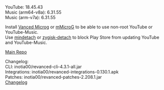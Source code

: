 YouTube: 18.45.43  
Music (arm64-v8a): 6.31.55  
Music (arm-v7a): 6.31.55  

Install [Vanced Microg](https://github.com/inotia00/VancedMicroG/releases) or [mMicroG](https://github.com/inotia00/mMicroG/releases) to be able to use non-root YouTube or YouTube-Music.  
Use [mindetach](https://github.com/j-hc/mindetach-magisk) or [zygisk-detach](https://github.com/j-hc/zygisk-detach) to block Play Store from updating YouTube and YouTube-Music.  

[Main Repo](https://github.com/NoName-exe/revanced-extended)  

Changelog:  
CLI: inotia00/revanced-cli-4.3.1-all.jar  
Integrations: inotia00/revanced-integrations-0.130.1.apk  
Patches: inotia00/revanced-patches-2.208.1.jar  
[Changelog](https://github.com/inotia00/revanced-patches/releases/tag/v2.208.1)  
